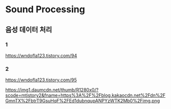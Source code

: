 # Sound Processing
## 음성 데이터 처리

### 1
https://wndofla123.tistory.com/94

### 2
https://wndofla123.tistory.com/95

https://img1.daumcdn.net/thumb/R1280x0/?scode=mtistory2&fname=https%3A%2F%2Fblog.kakaocdn.net%2Fdn%2FGmnTX%2FbtrT9GsuHqF%2FEd1dubnqupANPYzWTK2Mb0%2Fimg.png
